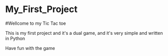 # My_First_Project
#Wellcome to my Tic Tac toe

This is my first project and it's a dual game, and it's very simple and written in Python

Have fun with the game
